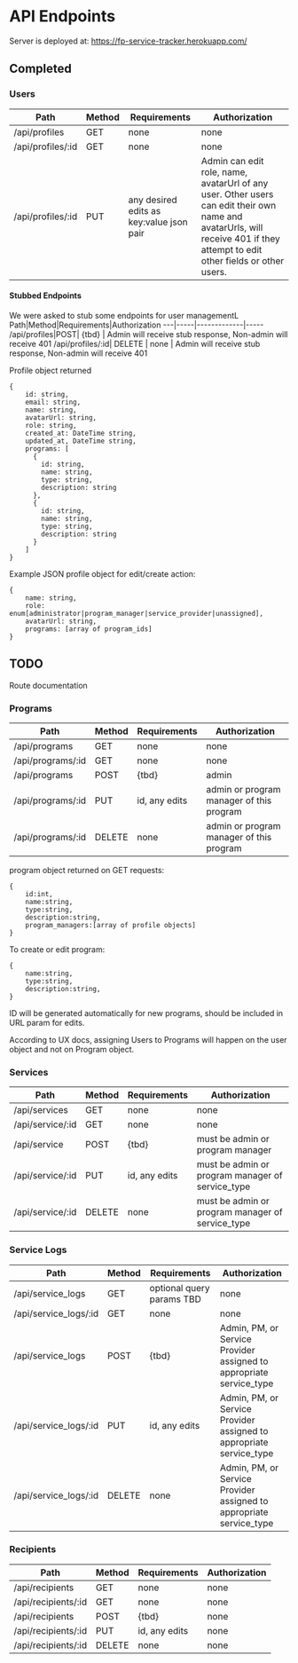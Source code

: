 # API Endpoints
Server is deployed at: https://fp-service-tracker.herokuapp.com/
## Completed
### Users
Path|Method|Requirements|Authorization
---|-----|-------------|-----
/api/profiles| GET | none | none
/api/profiles/:id| GET | none | none
/api/profiles/:id| PUT | any desired edits as key:value json pair | Admin can edit role, name, avatarUrl of any user. Other users can edit their own name and avatarUrls, will receive 401 if they attempt to edit other fields or other users. 

#### Stubbed Endpoints
We were asked to stub some endpoints for user managementL 
Path|Method|Requirements|Authorization
---|-----|-------------|-----
/api/profiles|POST| {tbd} | Admin will receive stub response, Non-admin will receive 401
/api/profiles/:id| DELETE | none | Admin will receive stub response, Non-admin will receive 401

Profile object returned
```
{
    id: string,
    email: string,
    name: string,
    avatarUrl: string,
    role: string,
    created_at: DateTime string,
    updated_at, DateTime string,
    programs: [
      {
        id: string,
        name: string,
        type: string,
        description: string
      },
      {
        id: string,
        name: string,
        type: string,
        description: string
      }
    ]
}
```

Example JSON profile object for edit/create action:

```
{
    name: string,
    role: enum[administrator|program_manager|service_provider|unassigned],
    avatarUrl: string,
    programs: [array of program_ids]
}
```

## TODO
Route documentation

### Programs
Path|Method|Requirements|Authorization
---|-----|-------------|-----
/api/programs| GET | none | none
/api/programs/:id| GET | none | none
/api/programs|POST| {tbd}| admin
/api/programs/:id| PUT | id, any edits | admin or program manager of this program 
/api/programs/:id| DELETE | none | admin or program manager of this program 

program object returned on GET requests:
```
{
    id:int,
    name:string,
    type:string,
    description:string,
    program_managers:[array of profile objects]
}
```
To create or edit program:
```
{
    name:string,
    type:string,
    description:string,
}
```
ID will be generated automatically for new programs, should be included in URL param for edits. 

According to UX docs, assigning Users to Programs will happen on the user object and not on Program object.

### Services
Path|Method|Requirements|Authorization
---|-----|-------------|-----
/api/services| GET | none | none
/api/service/:id| GET | none | none
/api/service|POST| {tbd}| must be admin or program manager
/api/service/:id| PUT | id, any edits | must be admin or program manager of service_type
/api/service/:id| DELETE | none | must be admin or program manager of service_type

### Service Logs
Path|Method|Requirements|Authorization
---|-----|-------------|-----
/api/service_logs| GET | optional query params TBD | none
/api/service_logs/:id| GET | none | none
/api/service_logs|POST| {tbd}| Admin, PM, or Service Provider assigned to appropriate service_type 
/api/service_logs/:id| PUT | id, any edits | Admin, PM, or Service Provider assigned to appropriate service_type 
/api/service_logs/:id| DELETE | none | Admin, PM, or Service Provider assigned to appropriate service_type 

### Recipients
Path|Method|Requirements|Authorization
---|-----|-------------|-----
/api/recipients| GET | none | none
/api/recipients/:id| GET | none | none
/api/recipients|POST| {tbd}| none
/api/recipients/:id| PUT | id, any edits | none
/api/recipients/:id| DELETE | none | none
